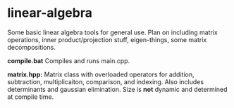 # linear-algebra

Some basic linear algebra tools for general use.  Plan on including matrix operations, inner product/projection stuff, eigen-things, 
some matrix decompositions.  

**compile.bat** Compiles and runs main.cpp.

**matrix.hpp:** Matrix class with overloaded operators for addition, subtraction, multiplicaiton, comparison, and indexing. Also includes determinants and gaussian elimination.  Size is **not** dynamic and determined at compile time.
